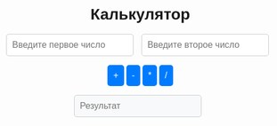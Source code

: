 <!DOCTYPE html>
<html>
  <head>
    <title>Калькулятор</title>
    <style>
      body {
        font-family: Arial, sans-serif;
        margin: 0;
        padding: 0;
      }
      h1 {
        text-align: center;
      }
      input[type="number"] {
        padding: 10px;
        font-size: 16px;
        border: 1px solid #ccc;
        border-radius: 5px;
        margin-right: 10px;
      }
      button {
        padding: 10px;
        font-size: 16px;
        border: none;
        border-radius: 5px;
        background-color: #007bff;
        color: #fff;
        cursor: pointer;
      }
      button:hover {
        background-color: #0062cc;
      }
      input[type="number"][disabled] {
        background-color: #f8f9fa;
      }
    </style>
  </head>
  <body>
    <h1>Калькулятор</h1>
    <div style="text-align: center">
      <input type="number" id="num1" placeholder="Введите первое число">
      <input type="number" id="num2" placeholder="Введите второе число">
      <br><br>
      <button onclick="add()">+</button>
      <button onclick="subtract()">-</button>
      <button onclick="multiply()">*</button>
      <button onclick="divide()">/</button>
      <br><br>
      <input type="number" id="result" placeholder="Результат" disabled>
    </div>
    <script>
      function add() {
        let num1 = Number(document.getElementById("num1").value);
        let num2 = Number(document.getElementById("num2").value);
        let result = num1 + num2;
        document.getElementById("result").value = result;
      }

      function subtract() {
        let num1 = Number(document.getElementById("num1").value);
        let num2 = Number(document.getElementById("num2").value);
        let result = num1 - num2;
        document.getElementById("result").value = result;
      }

      function multiply() {
        let num1 = Number(document.getElementById("num1").value);
        let num2 = Number(document.getElementById("num2").value);
        let result = num1 * num2;
        document.getElementById("result").value = result;
      }

      function divide() {
        let num1 = Number(document.getElementById("num1").value);
        let num2 = Number(document.getElementById("num2").value);
        let result = num1 / num2;
        document.getElementById("result").value = result;
      }
    </script>
  </body>
</html>
